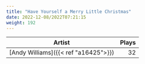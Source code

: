 ```yaml
---
title: "Have Yourself a Merry Little Christmas"
date: 2022-12-08/2022T07:21:15
weight: 192
---
```




 Artist | Plays 
----- | -----:
[Andy Williams]({{< ref "a16425">}}) | 32
